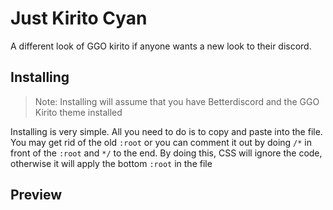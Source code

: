 # Just Kirito Cyan 
A different look of  GGO kirito if anyone wants a new look to their discord.

## Installing
> Note: Installing will assume that you have Betterdiscord and the GGO Kirito theme installed

Installing is very simple. All you need to do is to copy and paste into the file. 
<br> You may get rid of the old `:root` or you can comment it out by doing `/*` in front of the `:root` and `*/` to the end. By doing this, CSS will ignore the code, otherwise it will apply the bottom `:root` in the file

## Preview
